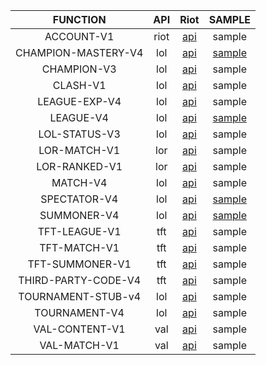 |      FUNCTION       | API  |                              Riot                               |                                                  SAMPLE                                                  |
| :-----------------: | :--: | :-------------------------------------------------------------: | :------------------------------------------------------------------------------------------------------: |
|     ACCOUNT-V1      | riot |     [api](https://developer.riotgames.com/apis#account-v1)      |                                                  sample                                                  |
| CHAMPION-MASTERY-V4 | lol  | [api](https://developer.riotgames.com/apis#champion-mastery-v4) | [sample](https://github.com/sruan6/riotgames=gg/tree/main/example/lol_examples/champion_mastery_example) |
|     CHAMPION-V3     | lol  |     [api](https://developer.riotgames.com/apis#champion-v3)     |                                                  sample                                                  |
|      CLASH-V1       | lol  |      [api](https://developer.riotgames.com/apis#clash-v1)       |                                                  sample                                                  |
|    LEAGUE-EXP-V4    | lol  |    [api](https://developer.riotgames.com/apis#league-exp-v4)    |                                                  sample                                                  |
|      LEAGUE-V4      | lol  |      [api](https://developer.riotgames.com/apis#league-v4)      |      [sample](https://github.com/sruan6/riotgames=gg/tree/main/example/lol_examples/league_example)      |
|    LOL-STATUS-V3    | lol  |    [api](https://developer.riotgames.com/apis#lol-status-v3)    |                                                  sample                                                  |
|    LOR-MATCH-V1     | lor  |    [api](https://developer.riotgames.com/apis#lor-match-v1)     |                                                  sample                                                  |
|    LOR-RANKED-V1    | lor  |    [api](https://developer.riotgames.com/apis#lor-ranked-v1)    |                                                  sample                                                  |
|      MATCH-V4       | lol  |      [api](https://developer.riotgames.com/apis#match-v4)       |                                                  sample                                                  |
|    SPECTATOR-V4     | lol  |    [api](https://developer.riotgames.com/apis#spectator-v4)     |    [sample](https://github.com/sruan6/riotgames=gg/tree/main/example/lol_examples/spectator_example)     |
|     SUMMONER-V4     | lol  |     [api](https://developer.riotgames.com/apis#summoner-v4)     |     [sample](https://github.com/sruan6/riotgames=gg/tree/main/example/lol_examples/summoner_example)     |
|    TFT-LEAGUE-V1    | tft  |    [api](https://developer.riotgames.com/apis#tft-league-v1)    |                                                  sample                                                  |
|    TFT-MATCH-V1     | tft  |    [api](https://developer.riotgames.com/apis#tft-match-v1)     |                                                  sample                                                  |
|   TFT-SUMMONER-V1   | tft  |   [api](https://developer.riotgames.com/apis#tft-summoner-v1)   |                                                  sample                                                  |
| THIRD-PARTY-CODE-V4 | tft  | [api](https://developer.riotgames.com/apis#third-party-code-v4) |                                                  sample                                                  |
| TOURNAMENT-STUB-v4  | lol  | [api](https://developer.riotgames.com/apis#tournament-stub-v4)  |                                                  sample                                                  |
|    TOURNAMENT-V4    | lol  |    [api](https://developer.riotgames.com/apis#tournament-v4)    |                                                  sample                                                  |
|   VAL-CONTENT-V1    | val  |   [api](https://developer.riotgames.com/apis#val-content-v1)    |                                                  sample                                                  |
|    VAL-MATCH-V1     | val  |    [api](https://developer.riotgames.com/apis#val-match-v1)     |                                                  sample                                                  |
